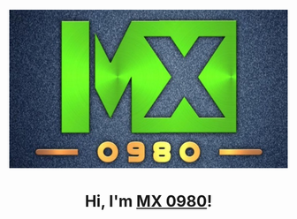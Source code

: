 [<img src="https://github.com/mx0980/mx0980/blob/main/mx0980/themx0980.jpg" alt="Lx" border="0">]()

<h1 align="center">Hi, I'm <a href="https://mx0980.github.io/Countdown2033/">MX 0980</a>!</h1>

